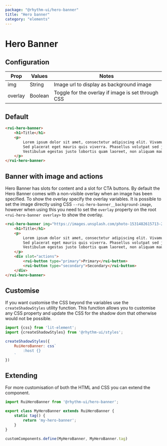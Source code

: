 ```yaml
---
package: "@rhythm-ui/hero-banner"
title: "Hero banner"
category: "elements"
---
```


# Hero Banner


## Configuration

|Prop|Values|Notes|
|---|---|---|
| img | String | Image url to display as background image |
| overlay | Boolean | Toggle for the overlay if image is set through CSS |

## Default
```html preview
<rui-hero-banner>
	<h1>Title</h1>
	<p>
		Lorem ipsum dolor sit amet, consectetur adipiscing elit. Vivamus sem libero, eleifend in consequat ut, egestas vel lectus.
		Sed placerat eget mauris quis viverra. Phasellus volutpat sed justo feugiat viverra. 
		Vestibulum egestas justo lobortis quam laoreet, non aliquam mauris luctus.
	</p>
</rui-hero-banner>
```


## Banner with image and actions
Hero Banner has slots for content and a slot for CTA buttons. By default the Hero Banner comes with a non-visible overlay when an image has been specified. To show the overlay specify the overlay variables.
It is possible to set the image directly using CSS `--rui-hero-banner__background-image`, however when using this you need to set the `overlay` property on the root `<rui-hero-banner overlay>` to show the overlay.

```html preview
<rui-hero-banner img="https://images.unsplash.com/photo-1531482615713-2afd69097998?ixlib=rb-1.2.1&ixid=eyJhcHBfaWQiOjEyMDd9&auto=format&fit=crop&w=3150&q=80">
	<h1>Title</h1>
	<p>
		Lorem ipsum dolor sit amet, consectetur adipiscing elit. Vivamus sem libero, eleifend in consequat ut, egestas vel lectus.
		Sed placerat eget mauris quis viverra. Phasellus volutpat sed justo feugiat viverra. 
		Vestibulum egestas justo lobortis quam laoreet, non aliquam mauris luctus.
	</p>
	<div slot="actions">
		<rui-button type="primary">Primary</rui-button>
		<rui-button type="secondary">Secondary</rui-button>
	</div>
</rui-hero-banner>
```

## Customise

If you want customise the CSS beyond the variables use the `createShadowStyles` utility function. This function allows you to customise any CSS property and update the CSS for the shadow dom that otherwise would not be possible.
```js
import {css} from 'lit-element';
import {createShadowStyles} from '@rhythm-ui/styles';

createShadowStyles({
	RuiHeroBanner: css`
		:host {}
	`
})
```


## Extending

For more customisation of both the HTML and CSS you can extend the component.

```js
import RuiHeroBanner from '@rhythm-ui/hero-banner';

export class MyHeroBanner extends RuiHeroBanner {
	static tag() {
		return 'my-hero-banner';
	}
}

customComponents.define(MyHeroBanner, MyHeroBanner.tag)
```
